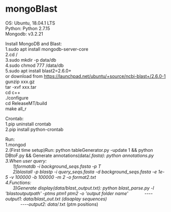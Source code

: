 # mongoBlast
OS: Ubuntu, 18.04.1 LTS  
Python: Python 2.7.15  
Mongodb: v3.2.21  

Install MongoDB and Blast:  
1.sudo apt install mongodb-server-core  
2.cd /  
3.sudo mkdir -p data/db  
4.sudo chmod 777 /data/db  
5.sudo apt install blast2=2.6.0+  
or download from https://launchpad.net/ubuntu/+source/ncbi-blast+/2.6.0-1  
gunzip xxx.gz  
tar -xvf xxx.tar  
cd c++  
./configure  
cd ReleaseMT/build  
make all_r  
  

Crontab:  
1.pip uninstall crontab  
2.pip install python-crontab  

Run:  
1.mongod  
2.(First time setup)Run: python tableGenerator.py -update 1 && python DBtoF.py && Generate annotations(data/*.fasta): python annotations.py  
3.When user query:  
&nbsp;&nbsp;&nbsp;&nbsp;&nbsp;&nbsp;1)formatdb -i background_seqs.fasta -p T  
&nbsp;&nbsp;&nbsp;&nbsp;&nbsp;&nbsp;2)blastall -p blastp -i query_seqs.fasta -d background_seqs.fasta -e 1e-5 -v 100000 -b 100000 -m 2 -o format2.txt  
4.Functions:  
&nbsp;&nbsp;&nbsp;&nbsp;&nbsp;&nbsp;3)Generate display(data/blast_output.txt): python blast_parse.py  -l 'blastoutputpath' -ptms ptm1 ptm2 -o 'output folder name'
&nbsp;&nbsp;&nbsp;&nbsp;&nbsp;&nbsp;&nbsp;&nbsp;&nbsp;&nbsp;&nbsp;&nbsp;----output1: data/blast_out.txt (disaplay sequences)  
&nbsp;&nbsp;&nbsp;&nbsp;&nbsp;&nbsp;&nbsp;&nbsp;&nbsp;&nbsp;&nbsp;&nbsp;----output2: data/*.txt (ptm positions)  


